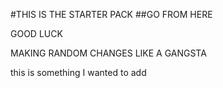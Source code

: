 #THIS IS THE STARTER PACK
##GO FROM HERE


GOOD LUCK 


MAKING RANDOM CHANGES LIKE A GANGSTA


this is something I wanted to add


